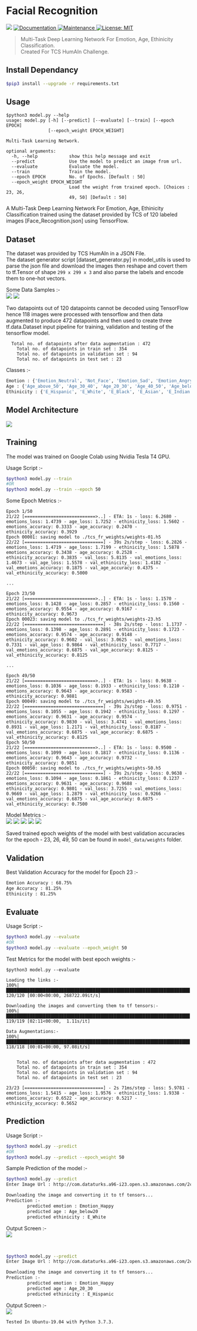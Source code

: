 # Facial Recognition
<p>
  <img src="https://img.shields.io/badge/version-0.0.1-blue.svg?cacheSeconds=2592000" />
  <a href="https://github.com/probhakarroy/tcs_humain_challenge#readme">
    <img alt="Documentation" src="https://img.shields.io/badge/documentation-yes-brightgreen.svg" target="_blank" />
  </a>
  <a href="https://github.com/probhakarroy/tcs_humain_challenge/graphs/commit-activity">
    <img alt="Maintenance" src="https://img.shields.io/badge/Maintained%3F-yes-green.svg" target="_blank" />
  </a>
  <a href="https://github.com/probhakarroy/tcs_humain_challenge/blob/master/LICENSE">
    <img alt="License: MIT" src="https://img.shields.io/badge/License-MIT-yellow.svg" target="_blank" />
  </a>
</p>

> Multi-Task Deep Learning Network For Emotion, Age, Ethinicity Classification.<br>
> Created For TCS HumAIn Challenge.

## Install Dependancy
```sh
$pip3 install --upgrade -r requirements.txt
```

## Usage
```
$python3 model.py --help
usage: model.py [-h] [--predict] [--evaluate] [--train] [--epoch EPOCH]
                [--epoch_weight EPOCH_WEIGHT]

Multi-Task Learning Network.

optional arguments:
  -h, --help            show this help message and exit
  --predict             Use the model to predict an image from url.
  --evaluate            Evaluate the model.
  --train               Train the model.
  --epoch EPOCH         No. of Epochs. [Default : 50]
  --epoch_weight EPOCH_WEIGHT
                        Load the weight from trained epoch. [Choices : 23, 26,
                        49, 50] [Default : 50]
```

A Multi-Task Deep Learning Network For Emotion, Age, Ethinicity Classification trained 
using the dataset provided by TCS of 120 labeled images [Face_Recognition.json] using TensorFlow.

## Dataset
The dataset was provided by TCS HumAIn in a JSON File.<br>
The dataset generator script [dataset_generator.py] in model_utils is used to parse the 
json file and download the images then reshape and covert them to tf.Tensor of shape ```299 x 299 x 3``` and also parse the labels and encode them to one-hot vectors.<br>

Some Data Samples :- <br>
![](model_data/samples/1.jpeg)
![](model_data/samples/2.jpeg)
<br>

Two datapoints out of 120 datapoints cannot be decoded using TensorFlow hence 118 images 
were processed with tensorflow and then data augmented to produce 472 datapoints and then
used to create three tf.data.Dataset input pipeline for training, validation and testing
of the tensorflow model.

```
  Total no. of datapoints after data augmentation : 472
	Total no. of datapoints in train set : 354
	Total no. of datapoints in validation set : 94
	Total no. of datapoints in test set : 23
```

Classes :-<br>
```sh
Emotion : {'Emotion_Neutral', 'Not_Face', 'Emotion_Sad', 'Emotion_Angry', 'Emotion_Happy'}
Age : {'Age_above_50', 'Age_30_40', 'Age_20_30', 'Age_40_50', 'Age_below20', 'others'}
Ethinicity : {'E_Hispanic', 'E_White', 'E_Black', 'E_Asian', 'E_Indian', 5: 'others'}
```


## Model Architecture
![](model_data/model.png)

## Training
The model was trained on Google Colab using Nvidia Tesla T4 GPU.

Usage Script :-<br>
```sh
$python3 model.py --train
#OR
$python3 model.py --train --epoch 50
```

Some Epoch Metrics :-<br>

```
Epoch 1/50
21/22 [===========================>..] - ETA: 1s - loss: 6.2680 - emotions_loss: 1.4739 - age_loss: 1.7252 - ethinicity_loss: 1.5602 - emotions_accuracy: 0.3333 - age_accuracy: 0.2470 - ethinicity_accuracy: 0.3929
Epoch 00001: saving model to ./tcs_fr_weights/weights-01.h5
22/22 [==============================] - 39s 2s/step - loss: 6.2826 - emotions_loss: 1.4719 - age_loss: 1.7199 - ethinicity_loss: 1.5878 - emotions_accuracy: 0.3438 - age_accuracy: 0.2528 - ethinicity_accuracy: 0.3835 - val_loss: 5.8135 - val_emotions_loss: 1.4673 - val_age_loss: 1.5578 - val_ethinicity_loss: 1.4182 - val_emotions_accuracy: 0.1875 - val_age_accuracy: 0.4375 - val_ethinicity_accuracy: 0.5000

...

Epoch 23/50
21/22 [===========================>..] - ETA: 1s - loss: 1.1570 - emotions_loss: 0.1428 - age_loss: 0.2857 - ethinicity_loss: 0.1560 - emotions_accuracy: 0.9554 - age_accuracy: 0.9167 - ethinicity_accuracy: 0.9673
Epoch 00023: saving model to ./tcs_fr_weights/weights-23.h5
22/22 [==============================] - 38s 2s/step - loss: 1.1737 - emotions_loss: 0.1398 - age_loss: 0.2891 - ethinicity_loss: 0.1723 - emotions_accuracy: 0.9574 - age_accuracy: 0.9148 - ethinicity_accuracy: 0.9602 - val_loss: 3.0625 - val_emotions_loss: 0.7331 - val_age_loss: 0.9864 - val_ethinicity_loss: 0.7717 - val_emotions_accuracy: 0.6875 - val_age_accuracy: 0.8125 - val_ethinicity_accuracy: 0.8125

...

Epoch 49/50
21/22 [===========================>..] - ETA: 1s - loss: 0.9638 - emotions_loss: 0.1036 - age_loss: 0.1933 - ethinicity_loss: 0.1210 - emotions_accuracy: 0.9643 - age_accuracy: 0.9583 - ethinicity_accuracy: 0.9881
Epoch 00049: saving model to ./tcs_fr_weights/weights-49.h5
22/22 [==============================] - 39s 2s/step - loss: 0.9751 - emotions_loss: 0.1055 - age_loss: 0.1942 - ethinicity_loss: 0.1297 - emotions_accuracy: 0.9631 - age_accuracy: 0.9574 - ethinicity_accuracy: 0.9830 - val_loss: 3.4741 - val_emotions_loss: 0.8931 - val_age_loss: 1.2171 - val_ethinicity_loss: 0.8187 - val_emotions_accuracy: 0.6875 - val_age_accuracy: 0.6875 - val_ethinicity_accuracy: 0.8125
Epoch 50/50
21/22 [===========================>..] - ETA: 1s - loss: 0.9500 - emotions_loss: 0.1099 - age_loss: 0.1817 - ethinicity_loss: 0.1136 - emotions_accuracy: 0.9643 - age_accuracy: 0.9732 - ethinicity_accuracy: 0.9851
Epoch 00050: saving model to ./tcs_fr_weights/weights-50.h5
22/22 [==============================] - 39s 2s/step - loss: 0.9638 - emotions_loss: 0.1094 - age_loss: 0.1861 - ethinicity_loss: 0.1237 - emotions_accuracy: 0.9631 - age_accuracy: 0.9688 - ethinicity_accuracy: 0.9801 - val_loss: 3.7255 - val_emotions_loss: 0.9669 - val_age_loss: 1.2879 - val_ethinicity_loss: 0.9266 - val_emotions_accuracy: 0.6875 - val_age_accuracy: 0.6875 - val_ethinicity_accuracy: 0.7500

```

Model Metrics :-<br>
![](model_data/metrics/1.jpg)
![](model_data/metrics/2.jpg)
![](model_data/metrics/3.jpg)
![](model_data/metrics/4.jpg)
![](model_data/metrics/5.jpg)

Saved trained epoch weights of the model with best validation accuracies for the
epoch - 23, 26, 49, 50 can be found in ```model_data/weights``` folder. 


## Validation
Best Validation Accuracy for the model for Epoch 23 :-<br>

```sh
Emotion Accuracy : 68.75%
Age Accuracy : 81.25%
Ethinicity : 81.25%
```

## Evaluate

Usage Script :-<br>
```sh
$python3 model.py --evaluate
#OR
$python3 model.py --evaluate --epoch_weight 50
```

Test Metrics for the model with best epoch weights :-<br>

```
$python3 model.py --evaluate

Loading the links :-
100%|██████████████████████████████████████████████████████████████████████| 120/120 [00:00<00:00, 268722.09it/s]

Downloading the images and converting them to tf tensors:-
100%|██████████████████████████████████████████████████████████████████████| 119/119 [02:11<00:00,  1.11s/it]

Data Augmentations:-
100%|██████████████████████████████████████████████████████████████████████| 118/118 [00:01<00:00, 97.08it/s]


	Total no. of datapoints after data augmentation : 472
	Total no. of datapoints in train set : 354
	Total no. of datapoints in validation set : 94
	Total no. of datapoints in test set : 23

23/23 [==============================] - 2s 71ms/step - loss: 5.9781 - emotions_loss: 1.5415 - age_loss: 1.9576 - ethinicity_loss: 1.9338 - emotions_accuracy: 0.6522 - age_accuracy: 0.5217 - ethinicity_accuracy: 0.5652
```

## Prediction

Usage Script :-<br>
```sh
$python3 model.py --predict
#OR
$python3 model.py --predict --epoch_weight 50
```

Sample Prediction of the model :- <br>
```sh
$python3 model.py --predict
Enter Image Url : http://com.dataturks.a96-i23.open.s3.amazonaws.com/2c9fafb06477f4cb0164895548a600a3/66127d05-93eb-498f-bac3-85a19bcbbbc7___2538464.main_image.jpg.jpeg

Downloading the image and converting it to tf tensors...
Prediction :-
        predicted emotion : Emotion_Happy
        predicted age : Age_below20
        predicted ethinicity : E_White
``` 

Output Screen :- <br>
![](model_data/prediction/pred_1.png)

<br>

```sh
$python3 model.py --predict
Enter Image Url : http://com.dataturks.a96-i23.open.s3.amazonaws.com/2c9fafb06477f4cb0164895548a600a3/e3f39fd4-8888-4eea-a49d-038f70a8c540___instagram-famous-clothing-stores.jpg.jpeg

Downloading the image and converting it to tf tensors...
Prediction :-
        predicted emotion : Emotion_Happy
        predicted age : Age_20_30
        predicted ethinicity : E_Hispanic
``` 

Output Screen :- <br>
![](model_data/prediction/pred_2.png)


```sh
Tested In Ubuntu-19.04 with Python 3.7.3.
```